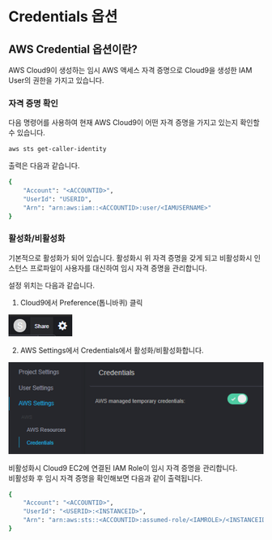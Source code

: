 # Credentials 옵션

## AWS Credential 옵션이란?

AWS Cloud9이 생성하는 임시 AWS 액세스 자격 증명으로 Cloud9을 생성한 IAM User의 권한을 가지고 있습니다.

### 자격 증명 확인

다음 명령어를 사용하여 현재 AWS Cloud9이 어떤 자격 증명을 가지고 있는지 확인할 수 있습니다.

```bash
aws sts get-caller-identity
```

출력은 다음과 같습니다.

```bash
{
    "Account": "<ACCOUNTID>", 
    "UserId": "USERID", 
    "Arn": "arn:aws:iam::<ACCOUNTID>:user/<IAMUSERNAME>"
}
```

### 활성화/비활성화

기본적으로 활성화가 되어 있습니다. 활성화시 위 자격 증명을 갖게 되고 비활성화시 인스턴스 프로파일이 사용자를 대신하여 임시 자격 증명을 관리합니다.

 설정 위치는 다음과 같습니다.  
1. Cloud9에서 Preference\(톱니바퀴\) 클릭

![](../../.gitbook/assets/image%20%282%29.png)

2. AWS Settings에서 Credentials에서 활성화/비활성화합니다.

![](../../.gitbook/assets/image%20%2811%29.png)

비활성화시 Cloud9 EC2에 연결된 IAM Role이 임시 자격 증명을 관리합니다.  
비활성화 후 임시 자격 증명을 확인해보면 다음과 같이 출력됩니다.

```bash
{
    "Account": "<ACCOUNTID>", 
    "UserId": "<USERID>:<INSTANCEID>", 
    "Arn": "arn:aws:sts::<ACCOUNTID>:assumed-role/<IAMROLE>/<INSTANCEID>"
}
```

